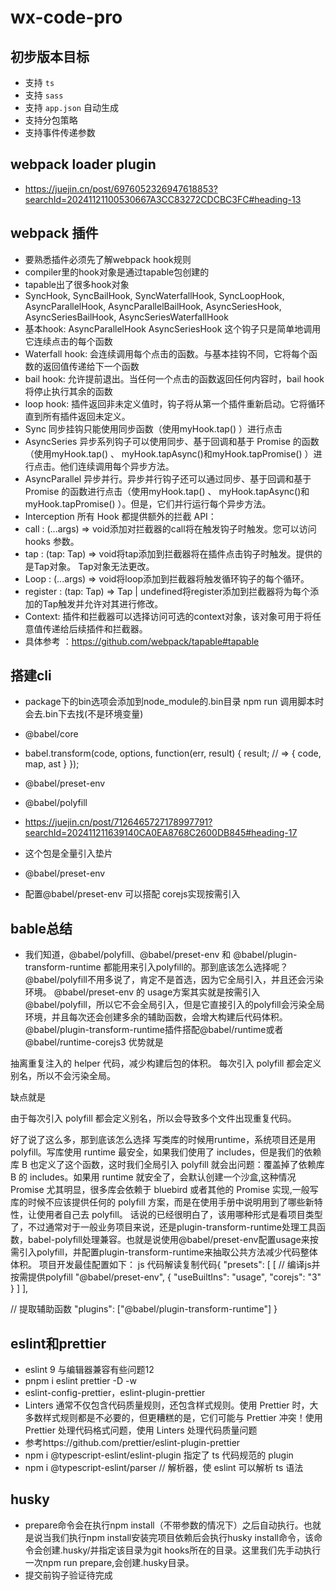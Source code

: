 # wx-code-pro

## 初步版本目标

- 支持 `ts`
- 支持 `sass`
- 支持 `app.json` 自动生成
- 支持分包策略
- 支持事件传递参数

## webpack loader plugin
- https://juejin.cn/post/6976052326947618853?searchId=20241121100530667A3CC83272CDCBC3FC#heading-13

## webpack 插件
- 要熟悉插件必须先了解webpack hook规则
- compiler里的hook对象是通过tapable包创建的
- tapable出了很多hook对象
- SyncHook,
  SyncBailHook,
  SyncWaterfallHook,
  SyncLoopHook,
  AsyncParallelHook,
  AsyncParallelBailHook, 
  AsyncSeriesHook,
  AsyncSeriesBailHook,
  AsyncSeriesWaterfallHook
- 基本hook: AsyncParallelHook AsyncSeriesHook 这个钩子只是简单地调用它连续点击的每个函数
- Waterfall hook: 会连续调用每个点击的函数。与基本挂钩不同，它将每个函数的返回值传递给下一个函数
- bail hook: 允许提前退出。当任何一个点击的函数返回任何内容时，bail hook 将停止执行其余的函数
- loop hook: 插件返回非未定义值时，钩子将从第一个插件重新启动。它将循环直到所有插件返回未定义。
- Sync 同步挂钩只能使用同步函数（使用myHook.tap() ）进行点击
- AsyncSeries 异步系列钩子可以使用同步、基于回调和基于 Promise 的函数（使用myHook.tap() 、 myHook.tapAsync()和myHook.tapPromise() ）进行点击。他们连续调用每个异步方法。
- AsyncParallel 异步并行。异步并行钩子还可以通过同步、基于回调和基于 Promise 的函数进行点击（使用myHook.tap() 、 myHook.tapAsync()和myHook.tapPromise() ）。但是，它们并行运行每个异步方法。
- Interception 所有 Hook 都提供额外的拦截 API：
- call : (...args) => void添加对拦截器的call将在触发钩子时触发。您可以访问 hooks 参数。
- tap : (tap: Tap) => void将tap添加到拦截器将在插件点击钩子时触发。提供的是Tap对象。 Tap对象无法更改。
- Loop : (...args) => void将loop添加到拦截器将触发循环钩子的每个循环。
- register : (tap: Tap) => Tap | undefined将register添加到拦截器将为每个添加的Tap触发并允许对其进行修改。
- Context: 插件和拦截器可以选择访问可选的context对象，该对象可用于将任意值传递给后续插件和拦截器。
- 具体参考 ：https://github.com/webpack/tapable#tapable

## 搭建cli
- package下的bin选项会添加到node_module的.bin目录 npm run 调用脚本时会去.bin下去找(不是环境变量)
- @babel/core
- babel.transform(code, options, function(err, result) {
    result; // => { code, map, ast }
  });
- @babel/preset-env
- @babel/polyfill 
- https://juejin.cn/post/7126465727178997791?searchId=202411211639140CA0EA8768C2600DB845#heading-17
- 这个包是全量引入垫片

- @babel/preset-env
- 配置@babel/preset-env 可以搭配 corejs实现按需引入

## bable总结
- 我们知道，@babel/polyfill、@babel/preset-env 和 @babel/plugin-transform-runtime 都能用来引入polyfill的。那到底该怎么选择呢？
@babel/polyfill不用多说了，肯定不是首选，因为它全局引入，并且还会污染环境。
@babel/preset-env 的 usage方案其实就是按需引入@babel/polyfill，所以它不会全局引入，但是它直接引入的polyfill会污染全局环境，并且每次还会创建多余的辅助函数，会增大构建后代码体积。
@babel/plugin-transform-runtime插件搭配@babel/runtime或者@babel/runtime-corejs3
优势就是

抽离重复注入的 helper 代码，减少构建后包的体积。
每次引入 polyfill 都会定义别名，所以不会污染全局。

缺点就是

由于每次引入 polyfill 都会定义别名，所以会导致多个文件出现重复代码。

好了说了这么多，那到底该怎么选择
写类库的时候用runtime，系统项目还是用polyfill。写库使用 runtime 最安全，如果我们使用了 includes，但是我们的依赖库 B 也定义了这个函数，这时我们全局引入 polyfill 就会出问题：覆盖掉了依赖库 B 的 includes。如果用 runtime 就安全了，会默认创建一个沙盒,这种情况 Promise 尤其明显，很多库会依赖于 bluebird 或者其他的 Promise 实现,一般写库的时候不应该提供任何的 polyfill 方案，而是在使用手册中说明用到了哪些新特性，让使用者自己去 polyfill。
话说的已经很明白了，该用哪种形式是看项目类型了，不过通常对于一般业务项目来说，还是plugin-transform-runtime处理工具函数，babel-polyfill处理兼容。也就是说使用@babel/preset-env配置usage来按需引入polyfill，并配置plugin-transform-runtime来抽取公共方法减少代码整体体积。
项目开发最佳配置如下：
js 代码解读复制代码{
  "presets": [
    [
      // 编译js并按需提供polyfill
      "@babel/preset-env",
      {
        "useBuiltIns": "usage",
        "corejs": "3"
      }
    ]
  ],

  // 提取辅助函数
  "plugins": ["@babel/plugin-transform-runtime"]
} 

## eslint和prettier
- eslint 9 与编辑器兼容有些问题12
-  pnpm i eslint prettier -D -w
-  eslint-config-prettier，eslint-plugin-prettier 
-  Linters 通常不仅包含代码质量规则，还包含样式规则。使用 Prettier 时，大多数样式规则都是不必要的，但更糟糕的是，它们可能与 Prettier 冲突！使用 Prettier 处理代码格式问题，使用 Linters 处理代码质量问题
-  参考https://github.com/prettier/eslint-plugin-prettier
-  npm i @typescript-eslint/eslint-plugin 指定了 ts 代码规范的 plugin
-  npm i @typescript-eslint/parser   // 解析器，使 eslint 可以解析 ts 语法

## husky
- prepare命令会在执行npm install（不带参数的情况下）之后自动执行。也就是说当我们执行npm install安装完项目依赖后会执行husky install命令，该命令会创建.husky/并指定该目录为git hooks所在的目录。这里我们先手动执行一次npm run prepare,会创建.husky目录。
- 提交前钩子验证待完成
